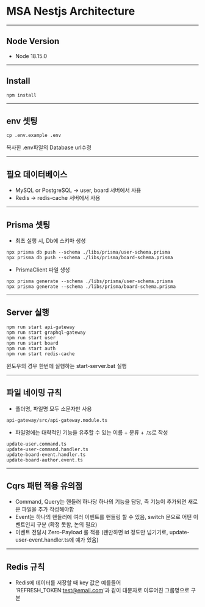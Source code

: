 # MSA Nestjs Architecture

---
## Node Version
* Node 18.15.0

---
## Install
```
npm install
```

---
## env 셋팅
```
cp .env.example .env
```
복사한 .env파일의 Database url수정

---
## 필요 데이터베이스
* MySQL or PostgreSQL -> user, board 서버에서 사용
* Redis -> redis-cache 서버에서 사용

---
## Prisma 셋팅
* 최초 실행 시, Db에 스키마 생성
```
npx prisma db push --schema ./libs/prisma/user-schema.prisma
npx prisma db push --schema ./libs/prisma/board-schema.prisma
```
* PrismaClient 파일 생성
```
npx prisma generate --schema ./libs/prisma/user-schema.prisma
npx prisma generate --schema ./libs/prisma/board-schema.prisma
```

---
## Server 실행
```
npm run start api-gateway
npm run start graphql-gateway
npm run start user
npm run start board
npm run start auth
npm run start redis-cache
```
윈도우의 경우 한번에 실행하는 start-server.bat 실행

---
## 파일 네이밍 규칙
* 폴더명, 파일명 모두 소문자만 사용
```
api-gateway/src/api-gateway.module.ts
```
* 파일명에는 대략적인 기능을 유추할 수 있는 이름 + 분류 + .ts로 작성
```
update-user.command.ts
update-user-command.handler.ts
update-board-event.handler.ts
update-board-author.event.ts
```

---
## Cqrs 패턴 적용 유의점
* Command, Query는 핸들러 하나당 하나의 기능을 담당, 즉 기능이 추가되면 새로운 파일을 추가 작성해야함
* Event는 하나의 핸들러에 여러 이벤트를 핸들링 할 수 있음, switch 문으로 어떤 이벤트인지 구분 (확정 못함, 논의 필요)
* 이벤트 전달시 Zero-Payload 룰 적용 (왠만하면 id 정도만 넘기기로, update-user-event.handler.ts에 예가 있음)

---
## Redis 규칙
* Redis에 데이터를 저장할 때 key 값은 예를들어 'REFRESH_TOKEN:test@email.com'과 같이 대문자로 이루어진 그룹명으로 구분